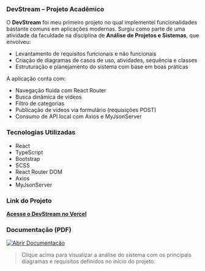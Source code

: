### DevStream – Projeto Acadêmico

O **DevStream** foi meu primeiro projeto no qual implementei funcionalidades bastante comuns em aplicações modernas. Surgiu como parte de uma atividade da faculdade na disciplina de **Análise de Projetos e Sistemas**, que envolveu:

- Levantamento de requisitos funcionais e não funcionais  
- Criação de diagramas de casos de uso, atividades, sequência e classes  
- Estruturação e planejamento do sistema com base em boas práticas

A aplicação conta com:

- Navegação fluida com React Router  
- Busca dinâmica de vídeos  
- Filtro de categorias  
- Publicação de vídeos via formulário (requisições POST)  
- Consumo de API local com Axios e MyJsonServer

### Tecnologias Utilizadas

- React  
- TypeScript  
- Bootstrap  
- SCSS  
- React Router DOM  
- Axios  
- MyJsonServer  

### Link do Projeto

[**Acesse o DevStream no Vercel**](https://devstream-sand.vercel.app/)

### Documentação (PDF)

[![Abrir Documentação](https://img.shields.io/badge/Abrir%20documentação-PDF-blue?logo=adobeacrobatreader)](https://drive.google.com/file/d/SEU_ID_DO_ARQUIVO/view)

> Clique acima para visualizar a análise do sistema com os principais diagramas e requisitos definidos no início do projeto.
